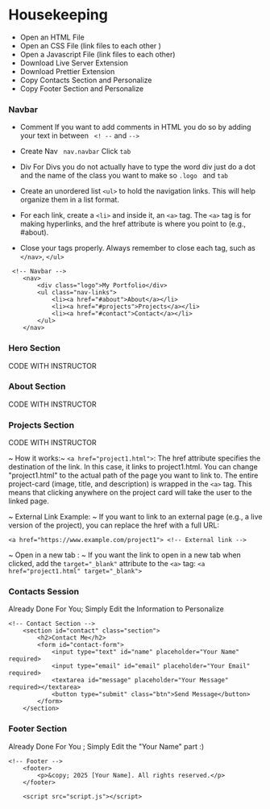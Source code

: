 # Housekeeping
- Open an HTML File
- Open an CSS File (link files to each other )
- Open a Javascript File (link files to each other)
- Download Live Server Extension
- Download Prettier Extension
- Copy Contacts Section and Personalize
- Copy Footer Section and Personalize 

### Navbar
- Comment
     If you want to add comments in HTML you do so by adding your text in between ``` <! --``` and ```-->```
- Create Nav
  ``` nav.navbar``` Click `tab`
-  Div
  For Divs you do not actually have to type the word div just do a dot and the name of the class you want to make so `.logo ` and `tab`

- Create an unordered list `<ul>` to hold the navigation links. This will help organize them in a list format.
  
- For each link, create a `<li>` and inside it, an `<a>` tag. The `<a>` tag is for making hyperlinks, and the href attribute is where you point to (e.g., #about).
  
- Close your tags properly. Always remember to close each tag, such as `</nav>`, `</ul>`

```
 <!-- Navbar -->
    <nav>
        <div class="logo">My Portfolio</div>
        <ul class="nav-links">
            <li><a href="#about">About</a></li>
            <li><a href="#projects">Projects</a></li>
            <li><a href="#contact">Contact</a></li>
        </ul>
    </nav>

```

### Hero Section
CODE WITH INSTRUCTOR
### About Section
CODE WITH INSTRUCTOR
### Projects Section
CODE WITH INSTRUCTOR

~ How it works:~
`<a href="project1.html">`: The href attribute specifies the destination of the link. In this case, it links to project1.html. You can change "project1.html" to the actual path of the page you want to link to.
The entire project-card (image, title, and description) is wrapped in the `<a>` tag. This means that clicking anywhere on the project card will take the user to the linked page.

~ External Link Example: ~
If you want to link to an external page (e.g., a live version of the project), you can replace the href with a full URL:

`<a href="https://www.example.com/project1"> <!-- External link -->`

~ Open in a new tab : ~
If you want the link to open in a new tab when clicked, add the `target="_blank"` attribute to the `<a>` tag:
```<a href="project1.html" target="_blank">```



### Contacts Session
Already Done For You; Simply Edit the Information to Personalize
```
<!-- Contact Section -->
    <section id="contact" class="section">
        <h2>Contact Me</h2>
        <form id="contact-form">
            <input type="text" id="name" placeholder="Your Name" required>
            <input type="email" id="email" placeholder="Your Email" required>
            <textarea id="message" placeholder="Your Message" required></textarea>
            <button type="submit" class="btn">Send Message</button>
        </form>
    </section>
```

### Footer Section 
Already Done For You ; Simply Edit the "Your Name" part :) 

```
<!-- Footer -->
    <footer>
        <p>&copy; 2025 [Your Name]. All rights reserved.</p>
    </footer>

    <script src="script.js"></script>
```

